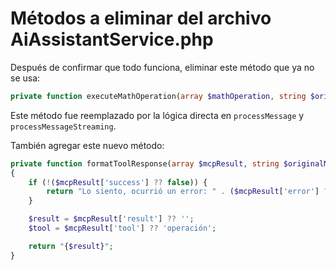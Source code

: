 # Métodos a eliminar del archivo AiAssistantService.php

Después de confirmar que todo funciona, eliminar este método que ya no se usa:

```php
private function executeMathOperation(array $mathOperation, string $originalMessage): array
```

Este método fue reemplazado por la lógica directa en `processMessage` y `processMessageStreaming`.

También agregar este nuevo método:

```php
private function formatToolResponse(array $mcpResult, string $originalMessage): string
{
    if (!($mcpResult['success'] ?? false)) {
        return "Lo siento, ocurrió un error: " . ($mcpResult['error'] ?? 'Error desconocido');
    }

    $result = $mcpResult['result'] ?? '';
    $tool = $mcpResult['tool'] ?? 'operación';

    return "{$result}";
}
```
